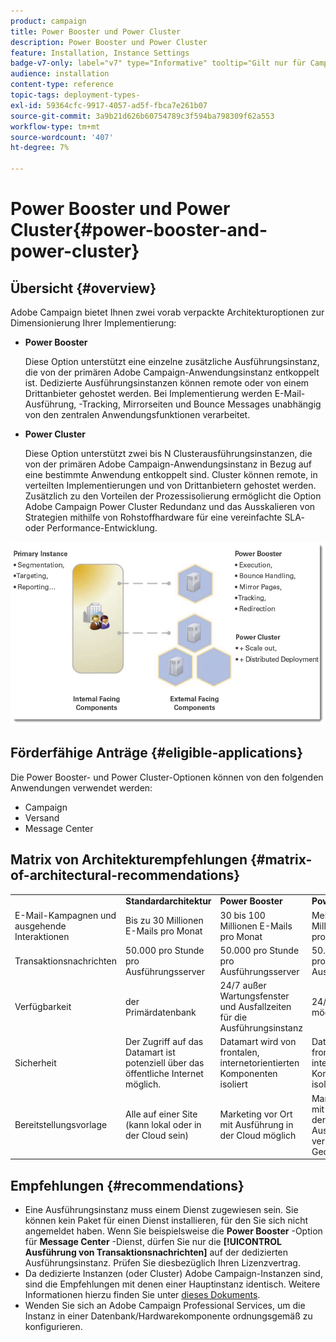 ```yaml
---
product: campaign
title: Power Booster und Power Cluster
description: Power Booster und Power Cluster
feature: Installation, Instance Settings
badge-v7-only: label="v7" type="Informative" tooltip="Gilt nur für Campaign Classic v7"
audience: installation
content-type: reference
topic-tags: deployment-types-
exl-id: 59364cfc-9917-4057-ad5f-fbca7e261b07
source-git-commit: 3a9b21d626b60754789c3f594ba798309f62a553
workflow-type: tm+mt
source-wordcount: '407'
ht-degree: 7%

---
```


# Power Booster und Power Cluster{#power-booster-and-power-cluster}



## Übersicht {#overview}

Adobe Campaign bietet Ihnen zwei vorab verpackte Architekturoptionen zur Dimensionierung Ihrer Implementierung:

* **Power Booster**

  Diese Option unterstützt eine einzelne zusätzliche Ausführungsinstanz, die von der primären Adobe Campaign-Anwendungsinstanz entkoppelt ist. Dedizierte Ausführungsinstanzen können remote oder von einem Drittanbieter gehostet werden. Bei Implementierung werden E-Mail-Ausführung, -Tracking, Mirrorseiten und Bounce Messages unabhängig von den zentralen Anwendungsfunktionen verarbeitet.

* **Power Cluster**

  Diese Option unterstützt zwei bis N Clusterausführungsinstanzen, die von der primären Adobe Campaign-Anwendungsinstanz in Bezug auf eine bestimmte Anwendung entkoppelt sind. Cluster können remote, in verteilten Implementierungen und von Drittanbietern gehostet werden. Zusätzlich zu den Vorteilen der Prozessisolierung ermöglicht die Option Adobe Campaign Power Cluster Redundanz und das Ausskalieren von Strategien mithilfe von Rohstoffhardware für eine vereinfachte SLA- oder Performance-Entwicklung.

![](assets/architectural_options_diagram.png)

## Förderfähige Anträge {#eligible-applications}

Die Power Booster- und Power Cluster-Optionen können von den folgenden Anwendungen verwendet werden:

* Campaign
* Versand
* Message Center

## Matrix von Architekturempfehlungen {#matrix-of-architectural-recommendations}

<table> 
 <tbody> 
  <tr> 
   <td> </td> 
   <td> <strong>Standardarchitektur</strong><br /> </td> 
   <td> <strong>Power Booster</strong><br /> </td> 
   <td> <strong>Power Cluster</strong><br /> </td> 
  </tr> 
  <tr> 
   <td> E-Mail-Kampagnen und ausgehende Interaktionen<br /> </td> 
   <td> Bis zu 30 Millionen E-Mails pro Monat<br /> </td> 
   <td> 30 bis 100 Millionen E-Mails pro Monat<br /> </td> 
   <td> Mehr als 100 Millionen E-Mails pro Monat<br /> </td> 
  </tr> 
  <tr> 
   <td> Transaktionsnachrichten<br /> </td> 
   <td> 50.000 pro Stunde pro Ausführungsserver<br /> </td> 
   <td> 50.000 pro Stunde pro Ausführungsserver<br /> </td> 
   <td> 50.000 pro Stunde pro Ausführungsserver<br /> </td> 
  </tr> 
  <tr> 
   <td> Verfügbarkeit<br /> </td> 
   <td> der Primärdatenbank<br /> </td> 
   <td> 24/7 außer Wartungsfenster und Ausfallzeiten für die Ausführungsinstanz<br /> </td> 
   <td> 24/7/365 Service möglich<br /> </td> 
  </tr> 
  <tr> 
   <td> Sicherheit<br /> </td> 
   <td> Der Zugriff auf das Datamart ist potenziell über das öffentliche Internet möglich.<br /> </td> 
   <td> Datamart wird von frontalen, internetorientierten Komponenten isoliert<br /> </td> 
   <td> Datamart wird von frontalen, internetorientierten Komponenten isoliert<br /> </td> 
  </tr> 
  <tr> 
   <td> Bereitstellungsvorlage<br /> </td> 
   <td> Alle auf einer Site (kann lokal oder in der Cloud sein)<br /> </td> 
   <td> Marketing vor Ort mit Ausführung in der Cloud möglich<br /> </td> 
   <td> Marketing vor Ort mit Ausführung in der Cloud, Ausführung in verschiedenen Geos möglich<br /> </td> 
  </tr> 
 </tbody> 
</table>

## Empfehlungen {#recommendations}

* Eine Ausführungsinstanz muss einem Dienst zugewiesen sein. Sie können kein Paket für einen Dienst installieren, für den Sie sich nicht angemeldet haben. Wenn Sie beispielsweise die **Power Booster** -Option für **Message Center** -Dienst, dürfen Sie nur die **[!UICONTROL Ausführung von Transaktionsnachrichten]** auf der dedizierten Ausführungsinstanz. Prüfen Sie diesbezüglich Ihren Lizenzvertrag.
* Da dedizierte Instanzen (oder Cluster) Adobe Campaign-Instanzen sind, sind die Empfehlungen mit denen einer Hauptinstanz identisch. Weitere Informationen hierzu finden Sie unter [dieses Dokuments](../../production/using/foreword.md).
* Wenden Sie sich an Adobe Campaign Professional Services, um die Instanz in einer Datenbank/Hardwarekomponente ordnungsgemäß zu konfigurieren.
